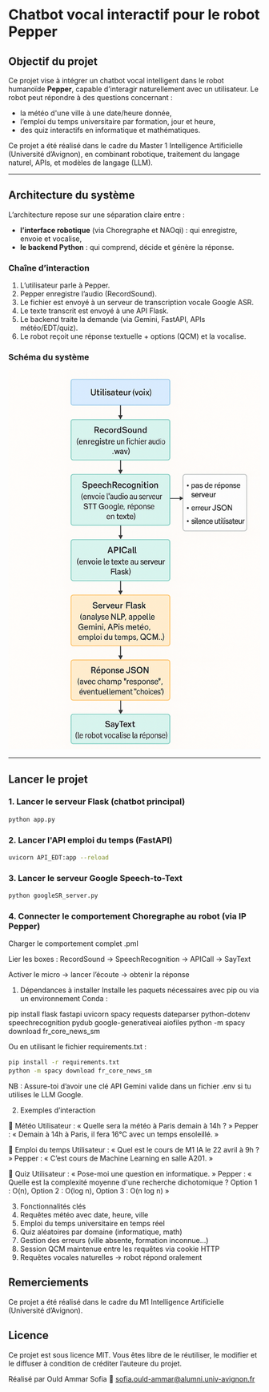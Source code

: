 # Chatbot vocal interactif pour le robot Pepper

## Objectif du projet

Ce projet vise à intégrer un chatbot vocal intelligent dans le robot humanoïde **Pepper**, capable d’interagir naturellement avec un utilisateur. Le robot peut répondre à des questions concernant :

- la météo d'une ville à une date/heure donnée,
- l’emploi du temps universitaire par formation, jour et heure,
- des quiz interactifs en informatique et mathématiques.

Ce projet a été réalisé dans le cadre du Master 1 Intelligence Artificielle (Université d’Avignon), en combinant robotique, traitement du langage naturel, APIs, et modèles de langage (LLM).

---

## Architecture du système

L’architecture repose sur une séparation claire entre :

- **l’interface robotique** (via Choregraphe et NAOqi) : qui enregistre, envoie et vocalise,
- **le backend Python** : qui comprend, décide et génère la réponse.

### Chaîne d’interaction

1. L’utilisateur parle à Pepper.
2. Pepper enregistre l’audio (RecordSound).
3. Le fichier est envoyé à un serveur de transcription vocale Google ASR.
4. Le texte transcrit est envoyé à une API Flask.
5. Le backend traite la demande (via Gemini, FastAPI, APIs météo/EDT/quiz).
6. Le robot reçoit une réponse textuelle + options (QCM) et la vocalise.

### Schéma du système

![Architecture complète](diagramme_chor_serveur.png)

---

## Lancer le projet

### 1. Lancer le serveur Flask (chatbot principal)

```bash
python app.py
```

### 2. Lancer l'API emploi du temps (FastAPI)

```bash
uvicorn API_EDT:app --reload
```

### 3. Lancer le serveur Google Speech-to-Text

```bash
python googleSR_server.py
```

### 4. Connecter le comportement Choregraphe au robot (via IP Pepper)

Charger le comportement complet .pml

Lier les boxes : RecordSound → SpeechRecognition → APICall → SayText

Activer le micro → lancer l’écoute → obtenir la réponse

1. Dépendances à installer
Installe les paquets nécessaires avec pip ou via un environnement Conda :

pip install flask fastapi uvicorn spacy requests dateparser python-dotenv speechrecognition pydub google-generativeai aiofiles
python -m spacy download fr_core_news_sm

Ou en utilisant le fichier requirements.txt :

```bash
pip install -r requirements.txt
python -m spacy download fr_core_news_sm
```

NB : Assure-toi d’avoir une clé API Gemini valide dans un fichier .env si tu utilises le LLM Google.

2. Exemples d’interaction

📍 Météo
Utilisateur : « Quelle sera la météo à Paris demain à 14h ? »
Pepper : « Demain à 14h à Paris, il fera 16°C avec un temps ensoleillé. »

📍 Emploi du temps
Utilisateur : « Quel est le cours de M1 IA le 22 avril à 9h ? »
Pepper : « C’est cours de Machine Learning en salle A201. »

📍 Quiz
Utilisateur : « Pose-moi une question en informatique. »
Pepper : « Quelle est la complexité moyenne d'une recherche dichotomique ?
Option 1 : O(n), Option 2 : O(log n), Option 3 : O(n log n) »

3. Fonctionnalités clés
1. Requêtes météo avec date, heure, ville
2. Emploi du temps universitaire en temps réel
3. Quiz aléatoires par domaine (informatique, math)
4. Gestion des erreurs (ville absente, formation inconnue…)
5. Session QCM maintenue entre les requêtes via cookie HTTP
6. Requêtes vocales naturelles → robot répond oralement

## Remerciements

Ce projet a été réalisé dans le cadre du M1 Intelligence Artificielle (Université d’Avignon).

## Licence

Ce projet est sous licence MIT. Vous êtes libre de le réutiliser, le modifier et le diffuser à condition de créditer l’auteure du projet.

Réalisé par
Ould Ammar Sofia
📧 <sofia.ould-ammar@alumni.univ-avignon.fr>
